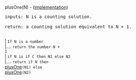 plusOne(N) - ([implementation](http://code.google.com/p/aic-expresso/source/browse/trunk/src/main/java/com/sri/ai/grinder/library/equality/cardinality/direct/core/CardinalityExtensionalSet.java))
<pre>
inputs: N is a counting solution.<br>
return: a counting solution equivalent to N + 1.<br>
</pre>
| `If N is a number`<br>
|.... <code>return the number N + 1</code><br>
| <code>if N is if C then N1 else N2</code><br>
|.... <code>return if N then </code><a href='FunctionPlusOne.md'>plusOne</a><code>(N1) else </code><a href='FunctionPlusOne.md'>plusOne</a><code>(N2)</code><br>